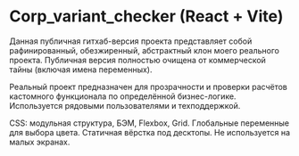 # Corp_variant_checker (React + Vite)
Данная публичная гитхаб-версия проекта представляет собой рафинированный,
обезжиренный, абстрактный клон моего реального проекта. Публичная версия полностью очищена от
коммерческой тайны (включая имена переменных).

Реальный проект предназначен для прозрачности и проверки расчётов кастомного функционала по
определённой бизнес-логике. Используется рядовыми пользователями и техподдержкой.

CSS: модульная структура, БЭМ, Flexbox, Grid. Глобальные переменные для выбора
цвета. Статичная вёрстка под десктопы. Не используется на малых экранах.